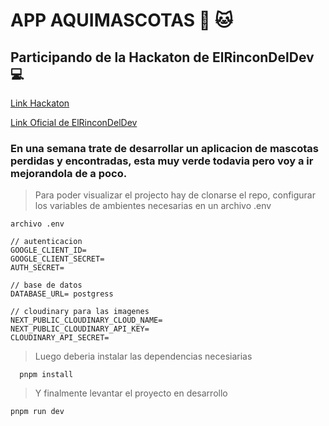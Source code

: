 # APP AQUIMASCOTAS :dog: :cat:

## Participando de la Hackaton de ElRinconDelDev :computer:

[Link Hackaton](https://www.lahackathondeldev.com/)

[Link Oficial de ElRinconDelDev](https://www.elrincondel.dev/)

### En una semana trate de desarrollar un aplicacion de mascotas perdidas y encontradas, esta muy verde todavia pero voy a ir mejorandola de a poco. 




> Para poder visualizar el projecto hay de clonarse el repo, configurar los variables de ambientes necesarias en un archivo .env 

```
archivo .env

// autenticacion
GOOGLE_CLIENT_ID=
GOOGLE_CLIENT_SECRET=
AUTH_SECRET=

// base de datos 
DATABASE_URL= postgress

// cloudinary para las imagenes
NEXT_PUBLIC_CLOUDINARY_CLOUD_NAME=
NEXT_PUBLIC_CLOUDINARY_API_KEY=
CLOUDINARY_API_SECRET=

```

> Luego deberia instalar las dependencias necesiarias 

```
  pnpm install
```

> Y finalmente levantar el proyecto en desarrollo

```
pnpm run dev
```